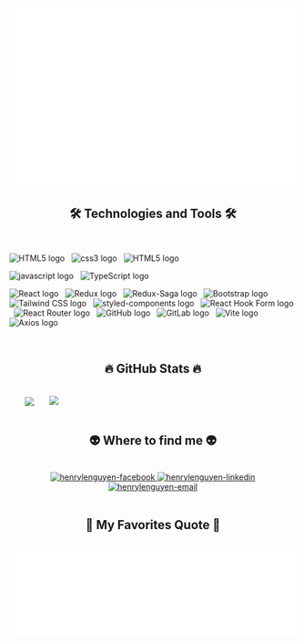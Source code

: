 <!-- henrylenguyen -->
<a href="#" target="_blank">
  <img src="svg/henrylenguyen.svg" width="1200" alt="henrylenguyen-official" />
</a>

<h2 align="center">🛠 Technologies and Tools 🛠</h2>
<br>
<!-- https://simpleicons.org/ -->

<span><img src="https://img.shields.io/badge/HTML5-282C34?logo=html5&logoColor=E34F26" alt="HTML5 logo" title="HTML5" height="25" /></span>
&nbsp;
<span><img src="https://img.shields.io/badge/CSS3-282C34?logo=css3&logoColor=1572B6" alt="css3 logo" title="css3" height="25" /></span>
&nbsp;
<span><img src="https://img.shields.io/badge/Sass-282C34?logo=sass&logoColor=CC6699" alt="HTML5 logo" title="HTML5" height="25" /></span>
&nbsp;

<span><img src="https://img.shields.io/badge/JavaScript-282C34?logo=javascript&logoColor=#F7DF1E" alt="javascript logo" title="javascript" height="25" /></span>
&nbsp;
<span><img src="https://img.shields.io/badge/TypeScript-282C34?logo=TypeScript&logoColor=#3178C6" alt="TypeScript logo" title="TypeScript" height="25" /></span>
&nbsp;

<span><img src="https://img.shields.io/badge/ReactJS-282C34?logo=React&logoColor=#61DAFB" alt="React logo" title="React" height="25" /></span>
&nbsp;
<span><img src="https://img.shields.io/badge/Redux-282C34?logo=Redux&logoColor=#764ABC" alt="Redux logo" title="Redux" height="25" /></span>
&nbsp;
<span><img src="https://img.shields.io/badge/ReduxSaga-282C34?logo=Redux-Saga&logoColor=#999999" alt="Redux-Saga logo" title="Redux-Saga" height="25" /></span>
&nbsp;
<span><img src="https://img.shields.io/badge/Bootstrap-282C34?logo=Bootstrap&logoColor=#7952B3" alt="Bootstrap logo" title="Bootstrap" height="25" /></span>
&nbsp;
<span><img src="https://img.shields.io/badge/Tailwind CSS-282C34?logo=Tailwind CSS&logoColor=#06B6D4" alt="Tailwind CSS logo" title="Tailwind CSS" height="25" /></span>
&nbsp;
<span><img src="https://img.shields.io/badge/Styled Components-282C34?logo=styled-components&logoColor=#DB7093" alt="styled-components logo" title="styled-components" height="25" /></span>
&nbsp;
<span><img src="https://img.shields.io/badge/React Hook Form-282C34?logo=React Hook Form&logoColor=#EC5990" alt="React Hook Form logo" title="React Hook Form" height="25" /></span>
&nbsp;
<span><img src="https://img.shields.io/badge/React Router-282C34?logo=React Router&logoColor=#CA4245" alt="React Router logo" title="React Router" height="25" /></span>
&nbsp;
<span><img src="https://img.shields.io/badge/GitHub-282C34?logo=GitHub&logoColor=#181717" alt="GitHub logo" title="GitHub" height="25" /></span>
&nbsp;
<span><img src="https://img.shields.io/badge/GitLab-282C34?logo=GitLab&logoColor=#FC6D26" alt="GitLab logo" title="GitLab" height="25" /></span>
&nbsp;
<span><img src="https://img.shields.io/badge/Vite-282C34?logo=Vite&logoColor=#646CFF" alt="Vite logo" title="Vite" height="25" /></span>
&nbsp;
<span><img src="https://img.shields.io/badge/Axios-282C34?logo=Axios&logoColor=#5A29E4" alt="Axios logo" title="Axios" height="25" /></span>
&nbsp;

<br>
<h2 align="center">🔥 GitHub Stats 🔥</h2>
<!-- https://github.com/anuraghazra/github-readme-stats -->
<br>
<div align=center>
  <a href="#" title="henrylenguyen">
    <img width="315" align="center" src="https://github-readme-stats.vercel.app/api/top-langs/?username=henrylenguyen&hide=c%23,powershell,Mathematica,Ruby,Objective-C,Objective-C%2b%2b,Cuda&title_color=61dafb&text_color=ffffff&icon_color=61dafb&bg_color=20232a&langs_count=8&layout=compact&border_color=61dafb&hide_border=true" />
  </a>
  <a href="#" title="henrylenguyen">
    <img align="right" width="434" src="https://github-readme-stats.vercel.app/api?username=henrylenguyen&show_icons=true&theme=react&border_color=61dafb&hide_border=true" />
  </a>
</div>

<br>
<h2 align="center">👽 Where to find me 👽</h2>
<br>
<!-- https://icons8.com -->
<div align="center">
  
  <a href="https://www.facebook.com/Henrylenguyen13/" target="blank">
    <img src="https://img.icons8.com/bubbles/100/000000/facebook-new.png" alt="henrylenguyen-facebook" />
  </a>
  <!-- <a href="https://www.youtube.com/c/henrylenguyenOfficial" target="blank">
    <img src="https://img.icons8.com/bubbles/100/000000/youtube-squared.png" alt="henrylenguyen-youtube" />
  </a> -->
  <a href="https://www.linkedin.com/in/henrylenguyen/" target="blank">
    <img src="https://img.icons8.com/bubbles/100/000000/linkedin.png" alt="henrylenguyen-linkedin" />
  </a>
  <a href="mailto:thailnp133@gmail.com" target="top">
    <img src="https://img.icons8.com/bubbles/100/000000/apple-mail.png" alt="henrylenguyen-email" />
  </a>
</div>

<br>
<h2 align="center">📑 My Favorites Quote 📑</h2>
<br>
<a href="#" target="_blank">
  <img src="svg/henrylenguyen-quotes.svg" width="100%" height="150" alt="henrylenguyen-official" />
</a>

